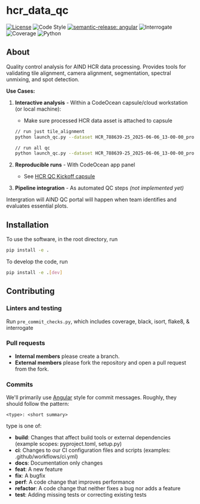 # hcr_data_qc

[![License](https://img.shields.io/badge/license-MIT-brightgreen)](LICENSE)
![Code Style](https://img.shields.io/badge/code%20style-black-black)
[![semantic-release: angular](https://img.shields.io/badge/semantic--release-angular-e10079?logo=semantic-release)](https://github.com/semantic-release/semantic-release)
![Interrogate](https://img.shields.io/badge/interrogate-86.3%25-yellow)
![Coverage](https://img.shields.io/badge/coverage-8%25-red?logo=codecov)
![Python](https://img.shields.io/badge/python->=3.10-blue?logo=python)

## About

Quality control analysis for AIND HCR data processing. Provides tools for validating tile alignment, camera alignment, segmentation, spectral unmixing, and spot detection.

**Use Cases:**
1. **Interactive analysis** - Within a CodeOcean capsule/cloud workstation (or local machine):

    + Make sure processed HCR data asset is attached to capsule


   ```bash
   // run just tile_alignment
   python launch_qc.py --dataset HCR_788639-25_2025-06-06_13-00-00_processed_2025-06-17_07-08-14 --output-dir /root/capsule/scratch/qc-test --tile-alignment --pyramid-level 4
   ```

   ```bash
   // run all qc 
   python launch_qc.py --dataset HCR_788639-25_2025-06-06_13-00-00_processed_2025-06-17_07-08-14 --output-dir /root/capsule/scratch/qc-test --all --pyramid-level 0 
   ```
2. **Reproducible runs** - With CodeOcean app panel
    + See [HCR QC Kickoff capsule](https://codeocean.allenneuraldynamics.org/capsule/8714887/tree)
4. **Pipeline integration** - As automated QC steps *(not implemented yet)*

Intergration will AIND QC portal will happen when team identifies and evaluates essential plots.


## Installation
To use the software, in the root directory, run
```bash
pip install -e .
```

To develop the code, run
```bash
pip install -e .[dev]
```

## Contributing

### Linters and testing
Run `pre_commit_checks.py`, which includes coverage, black, isort, flake8, & interrogate

### Pull requests

+ **Internal members** please create a branch. 
+ **External members** please fork the repository and open a pull request from the fork. 

### Commits
We'll primarily use [Angular](https://github.com/angular/angular/blob/main/CONTRIBUTING.md#commit) style for commit messages. Roughly, they should follow the pattern:
```text
<type>: <short summary>
```

type is one of:

- **build**: Changes that affect build tools or external dependencies (example scopes: pyproject.toml, setup.py)
- **ci**: Changes to our CI configuration files and scripts (examples: .github/workflows/ci.yml)
- **docs**: Documentation only changes
- **feat**: A new feature
- **fix**: A bugfix
- **perf**: A code change that improves performance
- **refactor**: A code change that neither fixes a bug nor adds a feature
- **test**: Adding missing tests or correcting existing tests
